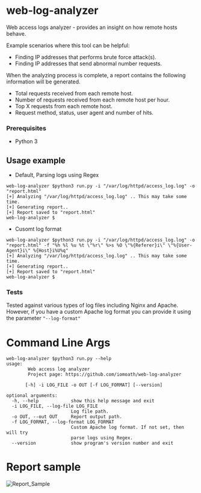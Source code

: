 # web-log-analyzer
Web access logs analyzer - provides an insight on how remote hosts behave. 

Example scenarios where this tool can be helpful:
* Finding IP addresses that performs brute force attack(s).
* Finding IP addresses that send abnormal number requests.

When the analyzing process is complete, a report contains the following information will be generated.

* Total requests received from each remote host.
* Number of requests received from each remote host per hour.
* Top X requests from each remote host.
* Request method, status, user agent and number of hits.


### Prerequisites
* Python 3

## Usage example
* Default, Parsing logs using Regex
```
web-log-analyzer $python3 run.py -i "/var/log/httpd/access_log.log" -o "report.html"
[+] Analyzing "/var/log/httpd/access_log.log" .. This may take some time.
[+] Generating report..
[+] Report saved to "report.html"
web-log-analyzer $
```
* Cusomt log format
```
web-log-analyzer $python3 run.py -i "/var/log/httpd/access_log.log" -o "report.html" -f "%h %l %u %t \"%r\" %>s %O \"%{Referer}i\" \"%{User-Agent}i\" %{Host}i%U%q"
[+] Analyzing "/var/log/httpd/access_log.log" .. This may take some time.
[+] Generating report..
[+] Report saved to "report.html"
web-log-analyzer $
```

### Tests
Tested against various types of log files including Nginx and Apache. However, if you have a custom Apache log format you can provide it using the parameter ```"--log-format"```


# Command Line Args
```
web-log-analyzer $python3 run.py --help
usage: 
        Web access log analyzer
        Project page: https://github.com/iomoath/web-log-analyzer
        
       [-h] -i LOG_FILE -o OUT [-f LOG_FORMAT] [--version]

optional arguments:
  -h, --help            show this help message and exit
  -i LOG_FILE, --log-file LOG_FILE
                        Log file path.
  -o OUT, --out OUT     Report output path.
  -f LOG_FORMAT, --log-format LOG_FORMAT
                        Custom Apache log format. If not set, then will try
                        parse logs using Regex.
  --version             show program's version number and exit
```

# Report sample
![Report_Sample](report_sample.png?raw=true "Report Sample")

